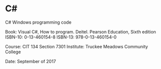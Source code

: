 # C#
C# Windows programming code

Book: Visual C#, How to program. Deitel. Pearson Education, Sixth edition
ISBN-10: 0-13-460154-8
ISBN-13: 978-0-13-460154-0

Course: CIT 134 Section 7301
Institute: Truckee Meadows Community College

Date: September of 2017
